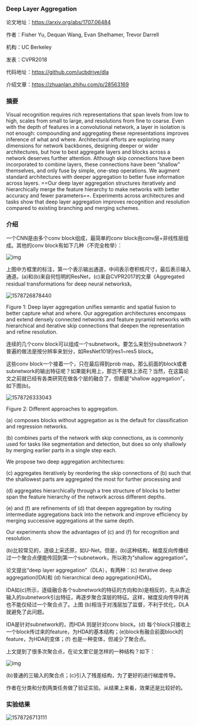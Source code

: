 ### Deep Layer Aggregation

论文地址：https://arxiv.org/abs/1707.06484

作者：Fisher Yu, Dequan Wang, Evan Shelhamer, Trevor Darrell

机构：UC Berkeley

发表：CVPR2018

代码地址：https://github.com/ucbdrive/dla

介绍文章：https://zhuanlan.zhihu.com/p/28563169



### 摘要

Visual recognition requires rich representations that span levels from low to high, scales from small to large, and resolutions from fine to coarse. Even with the depth of features in a convolutional network, a layer in isolation is not enough: compounding and aggregating these representations improves inference of what and where. Architectural efforts are exploring many dimensions for network backbones, designing deeper or wider architectures, but how to best aggregate layers and blocks across a network deserves
further attention. Although skip connections have been incorporated to combine layers, these connections have been “shallow” themselves, and only fuse by simple, one-step operations. We augment standard architectures with deeper aggregation to better fuse information across layers. ==Our deep layer aggregation structures iteratively and hierarchically merge the feature hierarchy to make networks with better accuracy and fewer parameters==. Experiments across architectures and tasks show that deep layer aggregation
improves recognition and resolution compared to existing branching and merging schemes.

### 介绍

一个CNN是由多个conv block组成，最简单的conv block由conv层+非线性层组成。其他的conv block有如下几种（不完全枚举）：

![img](https://pic4.zhimg.com/80/v2-c3a2d4b6ef096225cfa59945f5d32707_hd.png)

上图中方框里的标注，第一个表示输出通道，中间表示卷积核尺寸，最后表示输入通道。(a)和(b)来自何恺明的ResNet，(c)来自CVPR2017的文章《Aggregated residual transformations for deep neural networks》。

![1578726878440](C:\Users\j00496872\Desktop\Notes\raw_images\1578726878440.png)

Figure 1: Deep layer aggregation unifies semantic and spatial fusion to better capture what and where. Our aggregation architectures encompass and extend densely connected networks and feature pyramid networks with hierarchical and iterative skip connections that deepen the representation and refine resolution.

连续的几个conv block可以组成一个subnetwork。要怎么来划分subnetwork？普遍的做法是按分辨率来划分，如ResNet101的res1~res5 block。

这些conv block一个接着一个，只在最后得到prob map。那么前面的block或者subnetwork的输出特征呢？如果能利用上，那岂不是锦上添花？当然，在这篇论文之前就已经有各类研究在做各个层的融合了，但都是“shallow aggregation”，如下图(b)。

![1578726333043](C:\Users\j00496872\AppData\Roaming\Typora\typora-user-images\1578726333043.png)

Figure 2: Different approaches to aggregation.

 (a) composes blocks without aggregation as is the default for classification and regression networks. 

(b) combines parts of the network with skip connections, as is commonly used for tasks like segmentation and detection, but does so only shallowly by merging earlier parts in a single step each. 

We propose two deep aggregation architectures: 

(c) aggregates iteratively by reordering the skip connections of (b) such that the shallowest parts are aggregated the most for further processing and 

(d) aggregates hierarchically through a tree structure of blocks to better span the feature hierarchy of the network across different depths. 

(e) and (f) are refinements of (d) that deepen aggregation by routing intermediate aggregations back into the network and improve efficiency by merging successive aggregations at the same depth. 

Our experiments show the advantages of (c) and (f) for recognition and resolution.

(b)比较常见的，逐级上采还原，如U-Net。但是，(b)这种结构，梯度反向传播经过一个聚合点便能传回到第一个subnetwork，所以称为“shallow aggregation”。

论文提出“deep layer aggregation”（DLA），有两种：(c) iterative deep aggregation(IDA)和 (d) hierarchical deep aggregation(HDA)。

IDA如(c)所示，逐级融合各个subnetwork的特征的方向和(b)是相反的，先从靠近输入的subnetwork引出特征，再逐步聚合深层的特征。这样，梯度反向传导时再也不能仅经过一个聚合点了。上图 (b)相当于对浅层加了监督，不利于优化，DLA就避免了此问题。

IDA是针对subnetwork的，而HDA 则是针对conv block。(d) 每个block只接收上一个block传过来的feature，为HDA的基本结构；(e)block有融合前面block的feature，为HDA的变体；(f) 也是一种变体，但减少了聚合点。

上文提到了很多次聚合点，在论文里它是怎样的一种结构？如下：

![img](https://pic3.zhimg.com/80/v2-480d57e2ff2f61fda6925803857e337e_hd.png)

(b)普通的三输入的聚合点；(c)引入了残差结构，为了更好的进行梯度传导。

作者在分类和分割两类任务做了验证实验。从结果上来看，效果还是比较好的。

### 实验结果

![1578726713111](C:\Users\j00496872\Desktop\Notes\raw_images\1578726713111.png)

